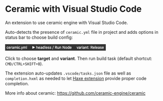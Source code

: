 # Ceramic with Visual Studio Code

An extension to use ceramic engine with Visual Studio Code.

Auto-detects the presence of `ceramic.yml` file in project and adds options in status bar to choose build config:

![status bar with ceramic options](images/status-bar.png)

Click to choose **target** and **variant**. Then run build task (default shortcut: `CMD/CTRL+SHIFT+B`).

The extension auto-updates `.vscode/tasks.json` file as well as `completion.hxml` as needed to let [Haxe extension](https://marketplace.visualstudio.com/items?itemName=nadako.vshaxe) provide proper code completion.

More info about ceramic: https://github.com/ceramic-engine/ceramic

